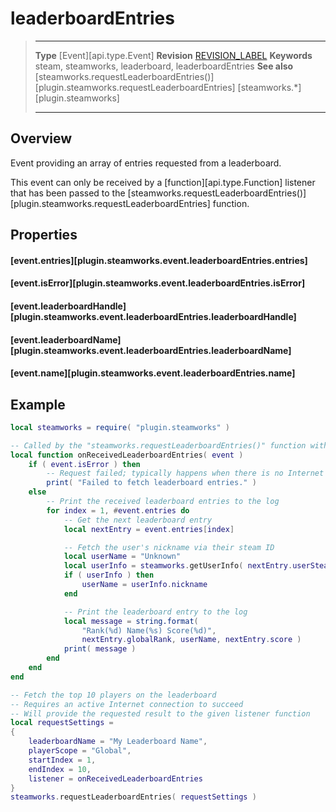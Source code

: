 # leaderboardEntries

> --------------------- ------------------------------------------------------------------------------------------
> __Type__              [Event][api.type.Event]
> __Revision__          [REVISION_LABEL](REVISION_URL)
> __Keywords__          steam, steamworks, leaderboard, leaderboardEntries
> __See also__          [steamworks.requestLeaderboardEntries()][plugin.steamworks.requestLeaderboardEntries]
>                       [steamworks.*][plugin.steamworks]
> --------------------- ------------------------------------------------------------------------------------------

## Overview

Event providing an array of entries requested from a leaderboard.

This event can only be received by a [function][api.type.Function] listener that has been passed to the [steamworks.requestLeaderboardEntries()][plugin.steamworks.requestLeaderboardEntries] function.


## Properties

#### [event.entries][plugin.steamworks.event.leaderboardEntries.entries]

#### [event.isError][plugin.steamworks.event.leaderboardEntries.isError]

#### [event.leaderboardHandle][plugin.steamworks.event.leaderboardEntries.leaderboardHandle]

#### [event.leaderboardName][plugin.steamworks.event.leaderboardEntries.leaderboardName]

#### [event.name][plugin.steamworks.event.leaderboardEntries.name]


## Example

``````lua
local steamworks = require( "plugin.steamworks" )

-- Called by the "steamworks.requestLeaderboardEntries()" function with the result
local function onReceivedLeaderboardEntries( event )
	if ( event.isError ) then
		-- Request failed; typically happens when there is no Internet access
		print( "Failed to fetch leaderboard entries." )
	else
		-- Print the received leaderboard entries to the log
		for index = 1, #event.entries do
			-- Get the next leaderboard entry
			local nextEntry = event.entries[index]

			-- Fetch the user's nickname via their steam ID
			local userName = "Unknown"
			local userInfo = steamworks.getUserInfo( nextEntry.userSteamId )
			if ( userInfo ) then
				userName = userInfo.nickname
			end

			-- Print the leaderboard entry to the log
			local message = string.format(
				"Rank(%d) Name(%s) Score(%d)",
				nextEntry.globalRank, userName, nextEntry.score )
			print( message )
		end
	end
end

-- Fetch the top 10 players on the leaderboard
-- Requires an active Internet connection to succeed
-- Will provide the requested result to the given listener function
local requestSettings =
{
	leaderboardName = "My Leaderboard Name",
	playerScope = "Global",
	startIndex = 1,
	endIndex = 10,
	listener = onReceivedLeaderboardEntries
}
steamworks.requestLeaderboardEntries( requestSettings )
``````

